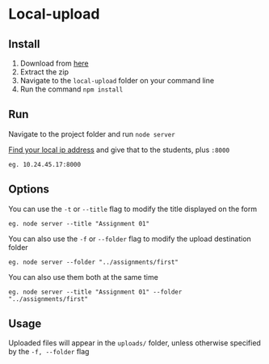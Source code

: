 # Local-upload


## Install

1. Download from [here](https://github.com/nicksheffield/local-upload/archive/master.zip)
2. Extract the zip
3. Navigate to the `local-upload` folder on your command line
4. Run the command `npm install`


## Run
Navigate to the project folder and run `node server`

[Find your local ip address](http://lifehacker.com/5833108/how-to-find-your-local-and-external-ip-address) and give that to the students, plus `:8000`

```
eg. 10.24.45.17:8000
```

## Options

You can use the `-t` or `--title` flag to modify the title displayed on the form
```
eg. node server --title "Assignment 01"
```

You can also use the `-f` or `--folder` flag to modify the upload destination folder
```
eg. node server --folder "../assignments/first"
```

You can also use them both at the same time
```
eg. node server --title "Assignment 01" --folder "../assignments/first"
```


## Usage
Uploaded files will appear in the `uploads/` folder, unless otherwise specified by the `-f, --folder` flag